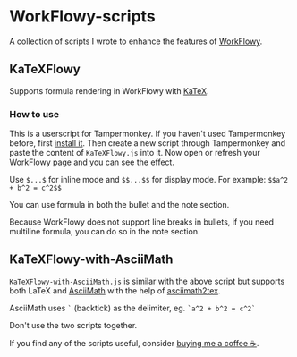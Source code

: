 # WorkFlowy-scripts
A collection of scripts I wrote to enhance the features of [WorkFlowy](https://workflowy.com/).

## KaTeXFlowy
Supports formula rendering in WorkFlowy with [KaTeX](https://katex.org/).

### How to use
This is a userscript for Tampermonkey. If you haven't used Tampermonkey before, first [install it](https://chrome.google.com/webstore/detail/tampermonkey/dhdgffkkebhmkfjojejmpbldmpobfkfo). Then create a new script through Tampermonkey and paste the content of `KaTeXFlowy.js` into it. Now open or refresh your WorkFlowy page and you can see the effect.

Use `$...$` for inline mode and `$$...$$` for display mode. For example: `$$a^2 + b^2 = c^2$$`

You can use formula in both the bullet and the note section.

Because WorkFlowy does not support line breaks in bullets, if you need multiline formula, you can do so in the note section.

## KaTeXFlowy-with-AsciiMath
`KaTeXFlowy-with-AsciiMath.js` is similar with the above script but supports both LaTeX and [AsciiMath](http://asciimath.org/) with the help of [asciimath2tex](https://github.com/christianp/asciimath2tex).

AsciiMath uses `` ` `` (backtick) as the delimiter, eg. `` `a^2 + b^2 = c^2` ``

Don't use the two scripts together.

If you find any of the scripts useful, consider [buying me a coffee ☕](https://www.buymeacoffee.com/bettyjj).
